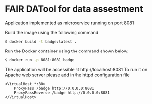 # FAIR DATool for data assestment
Application implemented as microservice running on port 8081

Build the image using the following command

```bash
$ docker build -t badge:latest .
```

Run the Docker container using the command shown below.

```bash
$ docker run -p 8081:8081 badge
```

The application will be accessible at http://localhost:8081
To run it on Apache web server please add in the httpd configuration file
```
<VirtualHost *:80>
    ProxyPass /badge http://0.0.0.0:8081
    ProxyPassReverse /badge http://0.0.0.0:8081
</VirtualHost>
```
